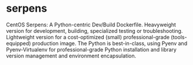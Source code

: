# serpens
CentOS Serpens:  A Python-centric Dev/Build Dockerfile. Heavyweight version for development, building, specialized testing or troubleshooting. Lightweight version for a cost-optimized (small) professional-grade (tools-equipped) production image. The Python is best-in-class, using Pyenv and Pyenv-Virtualenv for professional-grade Python installation and library version management and environment encapsulation.
